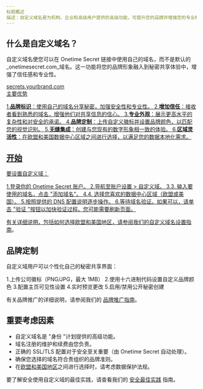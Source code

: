 ```yaml
---
标题概述
描述：自定义域名是为机构、企业和高级用户提供的高级功能，可提升您的品牌并增强您的专业秘密共享体验。
---
```


## 什么是自定义域名？

自定义域名使您可以在 Onetime Secret 链接中使用自己的域名，而不是默认的 _onetimesecret.com_域名。这一功能将您的品牌形象融入到秘密共享体验中，增强了信任感和专业性。

<div class="flex justify-center items-center my-10">
  <a href="https://onetimesecret.com/pricing" class="text-center inline-block">
    <span class="font-brand text-3xl sm:text-4xl md:text-5xl
                 bg-clip-text 文本透明
                 bg-gradient-to-r from-purple-400 via-pink-500 to-red-500
                 流动的颜色
                 悬停：动画弹跳
                 transition-all 持续时间-300 缓进缓出
                 变换悬停：缩放-105
                 圆角-xl
                 dark:border-brand-600">
      secrets.yourbrand.com
    </span
  </a>
</div> </div


## 主要优势

1.**品牌标识**：使用自己的域名分享秘密，加强安全性和专业性。
2.**增加信任**：接收者看到熟悉的域名，增强他们对共享信息的信心。
3.**专业外观**：展示更高水平的复杂性和对安全的承诺。
4.**品牌定制**：上传自定义徽标并设置品牌颜色，以匹配您的视觉识别。
5.**无缝集成**：创建与您现有的数字形象相一致的体验。
6.**区域灵活性**：在欧盟和美国数据中心区域之间进行选择，以满足您的数据本地化需求。

## 开始

要设置自定义域：

1.登录你的 Onetime Secret 账户。
2.导航至账户设置 > 自定义域。
3.3. 输入要使用的域名，点击 "添加域名"。
4.4. 选择您喜欢的数据中心区域（欧盟或美国）。
5.按照提供的 DNS 配置说明逐步操作。
6.等待域名验证。如果可以，请单击 "验证 "按钮以加快验证过程。您可能需要刷新页面。

有关详细说明，包括如何选择欧盟和美国地区，请参阅我们的[自定义域名设置指南](/docs/custom-domains/setup-guide)。

## 品牌定制

自定义域用户可以个性化自己的秘密共享界面：

1.上传公司徽标（PNG/JPG，最大 1MB）
2.使用十六进制代码设置自定义品牌颜色
3.配置主页可见性设置
4.实时预览更改
5.启用/禁用公开秘密创建

有关品牌推广的详细说明，请参阅我们的 [品牌推广指南](/docs/custom-domains/brand-guide)。


## 重要考虑因素

- 自定义域名是 "身份 "计划提供的高级功能。
- 域名注册的维护和续费由您负责。
- 正确的 SSL/TLS 配置对于安全至关重要（由 Onetime Secret 自动处理）。
- 确保您选择的域名符合贵组织的品牌准则。
- 在[欧盟和美国地区](/docs/regions)之间进行选择时，请考虑数据保护法规。

要了解安全使用自定义域的最佳实践，请查看我们的 [安全最佳实践](/docs/security-best-practices) 指南。

